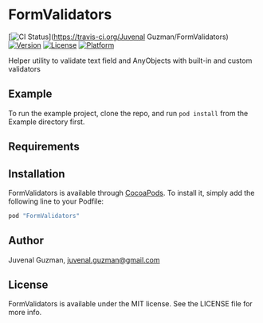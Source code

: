 # FormValidators

[![CI Status](http://img.shields.io/travis/juvs/FormValidators.svg?style=flat)](https://travis-ci.org/Juvenal Guzman/FormValidators)
[![Version](https://img.shields.io/cocoapods/v/FormValidators.svg?style=flat)](http://cocoapods.org/pods/FormValidators)
[![License](https://img.shields.io/cocoapods/l/FormValidators.svg?style=flat)](http://cocoapods.org/pods/FormValidators)
[![Platform](https://img.shields.io/cocoapods/p/FormValidators.svg?style=flat)](http://cocoapods.org/pods/FormValidators)

Helper utility to validate text field and AnyObjects with built-in and custom validators

## Example

To run the example project, clone the repo, and run `pod install` from the Example directory first.

## Requirements

## Installation

FormValidators is available through [CocoaPods](http://cocoapods.org). To install
it, simply add the following line to your Podfile:

```ruby
pod "FormValidators"
```

## Author

Juvenal Guzman, juvenal.guzman@gmail.com

## License

FormValidators is available under the MIT license. See the LICENSE file for more info.
